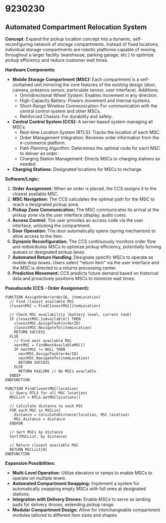 # 9230230

## Automated Compartment Relocation System

**Concept:** Expand the pickup location concept into a dynamic, self-reconfiguring network of storage compartments. Instead of fixed locations, individual storage compartments are robotic platforms capable of moving throughout a larger facility (warehouse, parking garage, etc.) to optimize pickup efficiency and reduce customer wait times.

**Hardware Components:**

*   **Mobile Storage Compartment (MSC):** Each compartment is a self-contained unit mirroring the core features of the existing design (door, camera, presence sensor, particulate sensor, user interface). Additions:
    *   Omnidirectional Wheel System: Enables movement in any direction.
    *   High-Capacity Battery: Powers movement and internal systems.
    *   Short-Range Wireless Communication: For communication with the central control system and other MSCs.
    *   Reinforced Chassis: For durability and safety.
*   **Central Control System (CCS):** A server-based system managing all MSCs.
    *   Real-time Location System (RTLS): Tracks the location of each MSC.
    *   Order Management Integration: Receives order information from the e-commerce platform.
    *   Path Planning Algorithm: Determines the optimal route for each MSC to deliver an order.
    *   Charging Station Management: Directs MSCs to charging stations as needed.
*   **Charging Stations:** Designated locations for MSCs to recharge.

**Software/Logic:**

1.  **Order Assignment:** When an order is placed, the CCS assigns it to the closest available MSC.
2.  **MSC Navigation:** The CCS calculates the optimal path for the MSC to reach a designated pickup zone.
3.  **Pickup Zone Communication:** The MSC communicates its arrival at the pickup zone via the user interface (display, audio cues).
4.  **Access Control:** The user provides an access code via the user interface, unlocking the compartment.
5.  **Door Operation:** The door automatically opens (spring mechanism) to allow access to the item.
6.  **Dynamic Reconfiguration:** The CCS continuously monitors order flow and redistributes MSCs to optimize pickup efficiency, potentially forming queues or designated pickup lanes.
7.  **Automated Return Handling**:  Designate specific MSCs to operate as mobile drop boxes. Users select “return item” via the user interface and the MSC is directed to a returns processing center.
8.  **Predictive Movement:** CCS predicts future demand based on historical data and proactively positions MSCs to minimize wait times.

**Pseudocode (CCS - Order Assignment):**

```
FUNCTION AssignOrder(orderID, itemLocation)
  // Find closest available MSC
  closestMSC = FindClosestMSC(itemLocation)
  
  // Check MSC availability (battery level, current task)
  IF closestMSC.IsAvailable() THEN
    closestMSC.AssignTask(orderID)
    closestMSC.NavigateTo(itemLocation)
    RETURN SUCCESS
  ELSE
    // Find next available MSC
    nextMSC = FindNextAvailableMSC()
    IF nextMSC != NULL THEN
      nextMSC.AssignTask(orderID)
      nextMSC.NavigateTo(itemLocation)
      RETURN SUCCESS
    ELSE
      RETURN FAILURE // No MSCs available
  ENDIF
ENDFUNCTION

FUNCTION FindClosestMSC(location)
  // Query RTLS for all MSC locations
  MSCList = RTLS.GetMSClocations()
  
  // Calculate distance to each MSC
  FOR each MSC in MSCList
    distance = CalculateDistance(location, MSC.location)
    MSC.distance = distance
  ENDFOR
  
  // Sort MSCs by distance
  Sort(MSCList, by distance)
  
  // Return closest available MSC
  RETURN MSCList[0]
ENDFUNCTION
```

**Expansion Possibilities:**

*   **Multi-Level Operation:** Utilize elevators or ramps to enable MSCs to operate on multiple levels.
*   **Automated Compartment Swapping:** Implement a system for automatically swapping empty MSCs with full ones at designated stations.
*   **Integration with Delivery Drones:** Enable MSCs to serve as landing pads for delivery drones, extending pickup range.
*   **Modular Compartment Design:** Allow for interchangeable compartment modules tailored to different item sizes and shapes.